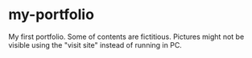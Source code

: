 # my-portfolio
My first portfolio. Some of contents are fictitious.
Pictures might not be visible using the "visit site" instead of running in PC.
